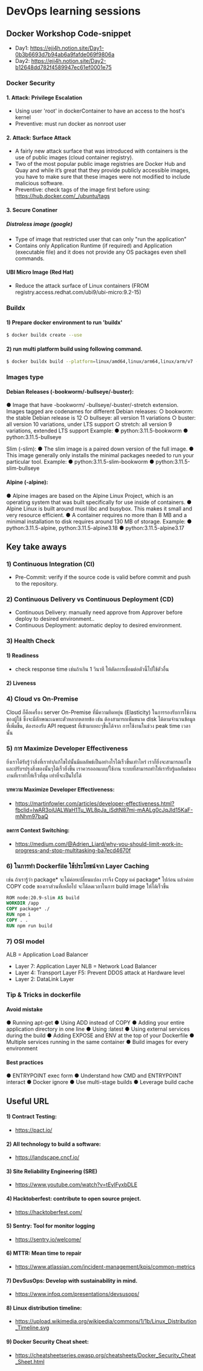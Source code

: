 # DevOps learning sessions

## Docker Workshop Code-snippet
- Day1: https://eji4h.notion.site/Day1-0b3b6693d7b94ab6a9fafde069f9806a
- Day2: https://eji4h.notion.site/Day2-b12648dd782f4589947ec61ef0001e75

### Docker Security
#### 1. Attack: Privilege Escalation
- Using user 'root' in dockerContainer to have an access to the host's kernel
- Preventive: must run docker as nonroot user

#### 2. Attack: Surface Attack
- A fairly new attack surface that was introduced with containers is the use of public images (cloud
container registry).
- Two of the most popular public image registries are Docker Hub and Quay and while it’s great that they provide publicly accessible images, you have to make sure that these images were not modified to include malicious software.
- Preventive: check tags of the image first before using: https://hub.docker.com/_/ubuntu/tags

#### 3. Secure Conatiner
##### Distroless image (google)
- Type of image that restricted user that can only "run the application"
- Contains only Application Runtime (if required) and Application (executable file) and it does not
provide any OS packages even shell commands.
#### UBI Micro Image (Red Hat)
- Reduce the attack surface of Linux containers
(FROM registry.access.redhat.com/ubi9/ubi-micro:9.2-15)


### Buildx

#### 1) Prepare docker environment to run 'buildx'
```bash
$ docker buildx create --use
```

#### 2) run multi platform build using following command.
```bash
$ docker buildx build --platform=linux/amd64,linux/arm64,linux/arm/v7 -t <image_name> .
```

### Images type

#### Debian Releases (-bookworm/-bullseye/-buster):

● Image that have -bookworm/ -bullseye/-buster/-stretch extension. Images tagged are codenames for different Debian releases:
    ○ bookworm: the stable Debian release is 12
    ○ bullseye: all version 11 variations
    ○ buster: all version 10 variations, under LTS support
    ○ stretch: all version 9 variations, extended LTS support
Example:
    ● python:3.11.5-bookworm
    ● python:3.11.5-bullseye

Slim (-slim):
    ● The slim image is a paired down version of the full image.
    ● This image generally only installs the minimal packages needed to run your particular tool.
Example:
    ● python:3.11.5-slim-bookworm
    ● python:3.11.5-slim-bullseye

#### Alpine (-alpine):
● Alpine images are based on the Alpine Linux Project, which is an operating system that was built specifically for use inside of containers.
● Alpine Linux is built around musl libc and busybox. This makes it small and very resource efficient.
● A container requires no more than 8 MB and a minimal installation to disk requires around 130 MB of
storage.
Example:
    ● python:3.11.5-alpine, python:3.11.5-alpine3.18
    ● python:3.11.5-alpine3.17


## Key take aways

### 1) Continuous Integration (CI)
- Pre-Commit: verify if the source code is valid before commit and push to the repository.

### 2) Continuous Delivery vs Continuous Deployment (CD)
- Continuous Delivery: manually need approve from Approver before deploy to desired environment..
- Continuous Deployment: automatic deploy to desired environment.

### 3) Health Check
#### 1) Readiness
- check response time เช่นถ้าเกิน 1 วินาที ให้ตัดการเชื่อมต่อตัวนี้ไปใช้ตัวอื่น
#### 2) Liveness

### 4) Cloud vs On-Premise
Cloud ก็คือเครื่อง server On-Premise ที่มีความยิดหยุ่น (Elasticity) ในการรองรับการใช้งานของผู้ใช้ ซึ่งจะมีลักษณะเฉพาะตัวหลากหลายข้อ
 เช่น ต้องสามารถเพิ่มขนาด disk ได้ตามจำนวนข้อมูลที่เพิ่มขึ้น, ต้องรองรับ API request ที่เข้ามาเยอะๆขึ้นได้จาก การใช้งานในช่วง peak time เวลานั้น  

### 5) การ Maximize Developer Effectiveness
ยิ่งเราได้รับรู้ว่าสิ่งที่เราทำ/แก้ไขไปนั้นมีผลลัพธ์เป็นอย่างไรได้เร็วขึ้นเท่าไหร่ เราก็ยิ่งจะสามารถแก้ไขและปรับฯปรุงสิ่งของนั้นๆได้เร็วยิ่งขึ้น
เราควรออกแบบ/ใช้งาน ระบบที่สามารถทำให้เรารับรู้ผลลัพธ์ของงานที่เราทำให้เร็วที่สุด เท่าที่จะเป็นไปได้

#### บทความ Maximize Developer Effectiveness:
- https://martinfowler.com/articles/developer-effectiveness.html?fbclid=IwAR3oiUALWaH1Tu_WL8pJa_iSdtN87mi-mAALg0cJqJld15KaF-mNhm97baQ
#### ลดการ Context Switching:
- https://medium.com/@Adrien_Liard/why-you-should-limit-work-in-progress-and-stop-multitasking-ba7ecd4670f


### 6) ในการทำ Dockerfile ใช้ประโยชน์จาก Layer Caching 
เช่น ถ้าเรารู้ว่า package* จะไม่ค่อยเปลี่ยนแปลง เราจึง Copy แค่ package* ไปก่อน
แล้วค่อย COPY code ของเราส่วนที่เหลือไป จะได้ลดเวลาในการ build image ให้ได้เร็วขึ้น

```Dockerfile
ROM node:20.9-slim AS build
WORKDIR /app
COPY package* ./
RUN npm i
COPY . .
RUN npm run build
```

### 7) OSI model
ALB = Application Load Balancer
- Layer 7: Application Layer
NLB = Network Load Balancer
- Layer 4: Transport Layer
F5: Prevent DDOS attack at Hardware level
- Layer 2: DataLink Layer


### Tip & Tricks in dockerfile
#### Avoid mistake
● Running apt-get
● Using ADD instead of COPY
● Adding your entire application directory in one line
● Using :latest
● Using external services during the build
● Adding EXPOSE and ENV at the top of your Dockerfile
● Multiple services running in the same container
● Build images for every environment

#### Best practices
● ENTRYPOINT exec form
● Understand how CMD and ENTRYPOINT interact
● Docker ignore
● Use multi-stage builds
● Leverage build cache

## Useful URL
#### 1) Contract Testing: 
- https://pact.io/
#### 2) All technology to build a software:
- https://landscape.cncf.io/
#### 3) Site Reliability Engineering (SRE)
- https://www.youtube.com/watch?v=tEylFyxbDLE
#### 4) Hacktoberfest: contribute to open source project.
- https://hacktoberfest.com/
#### 5) Sentry: Tool for monitor logging
- https://sentry.io/welcome/
#### 6) MTTR: Mean time to repair
- https://www.atlassian.com/incident-management/kpis/common-metrics
#### 7) DevSusOps: Develop with sustainability in mind.
- https://www.infoq.com/presentations/devsusops/
#### 8) Linux distribution timeline:
- https://upload.wikimedia.org/wikipedia/commons/1/1b/Linux_Distribution_Timeline.svg
#### 9) Docker Security Cheat sheet:
- https://cheatsheetseries.owasp.org/cheatsheets/Docker_Security_Cheat_Sheet.html
